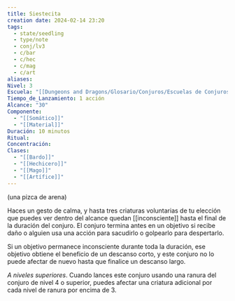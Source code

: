 ```yaml
---
title: Siestecita
creation date: 2024-02-14 23:20
tags:
  - state/seedling
  - type/note
  - conj/lv3
  - c/bar
  - c/hec
  - c/mag
  - c/art
aliases: 
Nivel: 3
Escuela: "[[Dungeons and Dragons/Glosario/Conjuros/Escuelas de Conjuros/Encantamiento]]"
Tiempo_de_Lanzamiento: 1 acción
Alcance: "30"
Componente:
  - "[[Somático]]"
  - "[[Material]]"
Duración: 10 minutos
Ritual: 
Concentración: 
Clases:
  - "[[Bardo]]"
  - "[[Hechicero]]"
  - "[[Mago]]"
  - "[[Artífice]]"
---
```

(una pizca de arena)

Haces un gesto de calma, y hasta tres criaturas voluntarias de tu elección que puedes ver dentro del alcance quedan [[inconsciente]] hasta el final de la duración del conjuro. El conjuro termina antes en un objetivo si recibe daño o alguien usa una acción para sacudirlo o golpearlo para despertarlo.

Si un objetivo permanece inconsciente durante toda la duración, ese objetivo obtiene el beneficio de un descanso corto, y este conjuro no lo puede afectar de nuevo hasta que finalice un descanso largo.

*A niveles superiores*. Cuando lances este conjuro usando una ranura del conjuro de nivel 4 o superior, puedes afectar una criatura adicional por cada nivel de ranura por encima de 3.